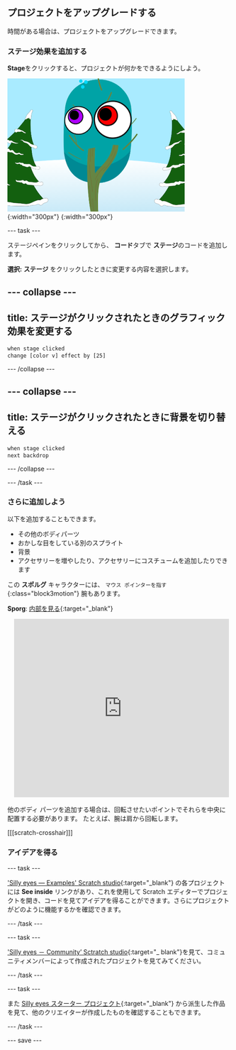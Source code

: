## プロジェクトをアップグレードする

時間がある場合は、プロジェクトをアップグレードできます。

### ステージ効果を追加する

**Stage**をクリックすると、プロジェクトが何かをできるようにしよう。

![グラフィック効果のあるステージ](images/stage-effects.png){:width="300px"}
{:width="300px"}

--- task ---

ステージペインをクリックしてから、 **コード**タブで **ステージ**のコードを追加します。

**選択:** **ステージ** をクリックしたときに変更する内容を選択します。

--- collapse ---
---
title: ステージがクリックされたときのグラフィック効果を変更する
---

```blocks3
when stage clicked
change [color v] effect by [25]
```

--- /collapse ---

--- collapse ---
---
title: ステージがクリックされたときに背景を切り替える
---

```blocks3
when stage clicked
next backdrop
```

--- /collapse ---

--- /task ---

### さらに追加しよう

以下を追加することもできます。
- その他のボディパーツ
- おかしな目をしている別のスプライト
- 背景
- アクセサリーを増やしたり、アクセサリーにコスチュームを追加したりできます

この **スポルグ** キャラクターには、 `マウス ポインターを指す`{:class="block3motion"} 腕もあります。

**Sporg**: [内部を見る](https://scratch.mit.edu/projects/637216308/editor){:target="_blank"}
<div class="scratch-preview" style="margin-left: 15px;">
  <iframe allowtransparency="true" width="485" height="402" src="https://scratch.mit.edu/projects/embed/637216308/?autostart=false" frameborder="0"></iframe>
</div>

他のボディ パーツを追加する場合は、回転させたいポイントでそれらを中央に配置する必要があります。 たとえば、腕は肩から回転します。

[[[scratch-crosshair]]]

### アイデアを得る

--- task ---

['Silly eyes — Examples' Scratch studio](https://scratch.mit.edu/studios/29029028){:target="_blank"} の各プロジェクトには **See inside** リンクがあり、これを使用して Scratch エディターでプロジェクトを開き、コードを見てアイデアを得ることができます。さらにプロジェクトがどのように機能するかを確認できます。

--- /task ---

--- task ---

['Silly eyes － Community’ Sctratch studio](https://scratch.mit.edu/studios/29120534){:target="_ blank"}を見て、コミュニティメンバーによって作成されたプロジェクトを見てみてください。

--- /task ---

--- task ---

また [Silly eyes スターター プロジェクト](https://scratch.mit.edu/projects/582221984/remixes){:target="_blank"} から派生した作品を見て、他のクリエイターが作成したものを確認することもできます。

--- /task ---

--- save ---
